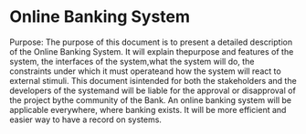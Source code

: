# Online Banking System
 Purpose:
The purpose of this document is to present a detailed description of the
Online Banking System. It will explain thepurpose and features of the system, the interfaces of the system,what the system will do, the constraints under which it must operateand how the system will react to external stimuli. This document isintended for both the stakeholders and the developers of the systemand will be liable for the approval or disapproval of the project bythe community of the Bank.
An online banking system will be applicable everywhere, where banking exists. It will be more efficient and easier way to have a record on systems.


